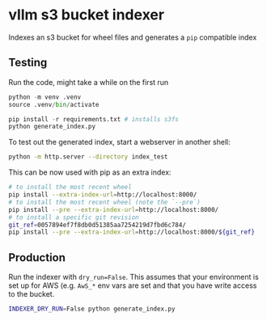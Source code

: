 # vllm s3 bucket indexer

Indexes an s3 bucket for wheel files and generates a `pip` compatible index

## Testing

Run the code, might take a while on the first run

```python
python -m venv .venv
source .venv/bin/activate

pip install -r requirements.txt # installs s3fs
python generate_index.py
```

To test out the generated index, start a webserver in another shell:

```bash
python -m http.server --directory index_test
```

This can be now used with pip as an extra index:

```bash
# to install the most recent wheel
pip install --extra-index-url=http://localhost:8000/
# to install the most recent wheel (note the `--pre`)
pip install --pre --extra-index-url=http://localhost:8000/
# to install a specific git revision
git_ref=0057894ef7f8db0d51385aa7254219d7fbd6c784/
pip install --pre --extra-index-url=http://localhost:8000/${git_ref}
```

## Production

Run the indexer with `dry_run=False`. This assumes that your environment is set up for AWS (e.g. `AwS_*` env vars are set and that you have write access to the bucket.

```bash
INDEXER_DRY_RUN=False python generate_index.py
```
